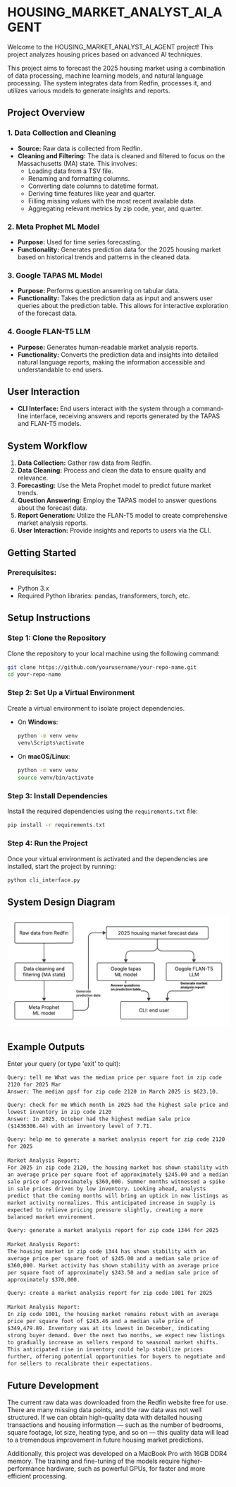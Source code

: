 # HOUSING_MARKET_ANALYST_AI_AGENT

Welcome to the HOUSING_MARKET_ANALYST_AI_AGENT project! This project analyzes housing prices based on advanced AI techniques.

This project aims to forecast the 2025 housing market using a combination of data processing, machine learning models, and natural language processing. The system integrates data from Redfin, processes it, and utilizes various models to generate insights and reports.

## Project Overview

### 1. Data Collection and Cleaning
- **Source:** Raw data is collected from Redfin.
- **Cleaning and Filtering:** The data is cleaned and filtered to focus on the Massachusetts (MA) state. This involves:
  - Loading data from a TSV file.
  - Renaming and formatting columns.
  - Converting date columns to datetime format.
  - Deriving time features like year and quarter.
  - Filling missing values with the most recent available data.
  - Aggregating relevant metrics by zip code, year, and quarter.

### 2. Meta Prophet ML Model
- **Purpose:** Used for time series forecasting.
- **Functionality:** Generates prediction data for the 2025 housing market based on historical trends and patterns in the cleaned data.

### 3. Google TAPAS ML Model
- **Purpose:** Performs question answering on tabular data.
- **Functionality:** Takes the prediction data as input and answers user queries about the prediction table. This allows for interactive exploration of the forecast data.

### 4. Google FLAN-T5 LLM
- **Purpose:** Generates human-readable market analysis reports.
- **Functionality:** Converts the prediction data and insights into detailed natural language reports, making the information accessible and understandable to end users.

## User Interaction

- **CLI Interface:** End users interact with the system through a command-line interface, receiving answers and reports generated by the TAPAS and FLAN-T5 models.

## System Workflow

1. **Data Collection:** Gather raw data from Redfin.
2. **Data Cleaning:** Process and clean the data to ensure quality and relevance.
3. **Forecasting:** Use the Meta Prophet model to predict future market trends.
4. **Question Answering:** Employ the TAPAS model to answer questions about the forecast data.
5. **Report Generation:** Utilize the FLAN-T5 model to create comprehensive market analysis reports.
6. **User Interaction:** Provide insights and reports to users via the CLI.

## Getting Started

### Prerequisites:
- Python 3.x
- Required Python libraries: pandas, transformers, torch, etc.

## Setup Instructions

### Step 1: Clone the Repository
Clone the repository to your local machine using the following command:

```bash
git clone https://github.com/yourusername/your-repo-name.git
cd your-repo-name
```

### Step 2: Set Up a Virtual Environment
Create a virtual environment to isolate project dependencies.

- On **Windows**:

  ```bash
  python -m venv venv
  venv\Scripts\activate
  ```

- On **macOS/Linux**:

  ```bash
  python -m venv venv
  source venv/bin/activate
  ```

### Step 3: Install Dependencies
Install the required dependencies using the `requirements.txt` file:

```bash
pip install -r requirements.txt
```

### Step 4: Run the Project
Once your virtual environment is activated and the dependencies are installed, start the project by running:

```bash
python cli_interface.py
```

## System Design Diagram

![Housing AI Agent System Design](Housing_AI_Agent_system_design.jpeg)

## Example Outputs
Enter your query (or type 'exit' to quit):

```
Query: tell me What was the median price per square foot in zip code 2120 for 2025 Mar          
Answer: The median ppsf for zip code 2120 in March 2025 is $623.10.
```

```
Query: check for me Which month in 2025 had the highest sale price and lowest inventory in zip code 2120 
Answer: In 2025, October had the highest median sale price ($1436306.44) with an inventory level of 7.71.
```

```
Query: help me to generate a market analysis report for zip code 2120 for 2025

Market Analysis Report:
For 2025 in zip code 2120, the housing market has shown stability with an average price per square foot of approximately $245.00 and a median sale price of approximately $360,000. Summer months witnessed a spike in sale prices driven by low inventory. Looking ahead, analysts predict that the coming months will bring an uptick in new listings as market activity normalizes. This anticipated increase in supply is expected to relieve pricing pressure slightly, creating a more balanced market environment.
```

```
Query: generate a market analysis report for zip code 1344 for 2025    

Market Analysis Report:
The housing market in zip code 1344 has shown stability with an average price per square foot of $245.00 and a median sale price of $360,000. Market activity has shown stability with an average price per square foot of approximately $243.50 and a median sale price of approximately $370,000.
```

```
Query: create a market analysis report for zip code 1001 for 2025

Market Analysis Report:
In zip code 1001, the housing market remains robust with an average price per square foot of $243.46 and a median sale price of $349,479.89. Inventory was at its lowest in December, indicating strong buyer demand. Over the next two months, we expect new listings to gradually increase as sellers respond to seasonal market shifts. This anticipated rise in inventory could help stabilize prices further, offering potential opportunities for buyers to negotiate and for sellers to recalibrate their expectations.
```

## Future Development

The current raw data was downloaded from the Redfin website free for use. There are many missing data points, and the raw data was not well structured. If we can obtain high-quality data with detailed housing transactions and housing information — such as the number of bedrooms, square footage, lot size, heating type, and so on — this quality data will lead to a tremendous improvement in future housing market predictions.

Additionally, this project was developed on a MacBook Pro with 16GB DDR4 memory. The training and fine-tuning of the models require higher-performance hardware, such as powerful GPUs, for faster and more efficient processing.